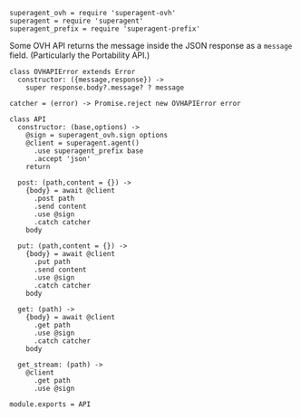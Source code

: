    superagent_ovh = require 'superagent-ovh'
    superagent = require 'superagent'
    superagent_prefix = require 'superagent-prefix'

Some OVH API returns the message inside the JSON response as a `message` field.
(Particularly the Portability API.)

    class OVHAPIError extends Error
      constructor: ({message,response}) ->
        super response.body?.message? ? message

    catcher = (error) -> Promise.reject new OVHAPIError error

    class API
      constructor: (base,options) ->
        @sign = superagent_ovh.sign options
        @client = superagent.agent()
          .use superagent_prefix base
          .accept 'json'
        return

      post: (path,content = {}) ->
        {body} = await @client
          .post path
          .send content
          .use @sign
          .catch catcher
        body

      put: (path,content = {}) ->
        {body} = await @client
          .put path
          .send content
          .use @sign
          .catch catcher
        body

      get: (path) ->
        {body} = await @client
          .get path
          .use @sign
          .catch catcher
        body

      get_stream: (path) ->
        @client
          .get path
          .use @sign

    module.exports = API
